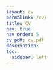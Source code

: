 ```yaml
---
layout: cv
permalink: /cv/
title: CV
nav: true
nav_order: 5
cv_pdf: cv.pdf
description:
toc:
  sidebar: left
---
```

